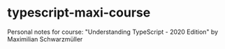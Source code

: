 # typescript-maxi-course
Personal notes for course: "Understanding TypeScript - 2020 Edition" by Maximilian Schwarzmüller
